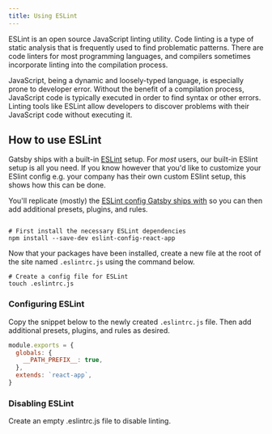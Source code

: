 ```yaml
---
title: Using ESLint
---
```


ESLint is an open source JavaScript linting utility. Code linting is a type of static analysis that is frequently used to find problematic patterns. There are code linters for most programming languages, and compilers sometimes incorporate linting into the compilation process.

JavaScript, being a dynamic and loosely-typed language, is especially prone to developer error. Without the benefit of a compilation process, JavaScript code is typically executed in order to find syntax or other errors. Linting tools like ESLint allow developers to discover problems with their JavaScript code without executing it.

## How to use ESLint

Gatsby ships with a built-in [ESLint](https://eslint.org) setup. For _most_ users, our built-in ESlint setup is all you need. If you know however that you'd like to customize your ESlint config e.g. your company has their own custom ESlint setup, this shows how this can be done.

You'll replicate (mostly) the [ESLint config Gatsby ships with](https://github.com/gatsbyjs/gatsby/blob/master/packages/gatsby/src/utils/eslint-config.js) so you can then add additional presets, plugins, and rules.

```shell

# First install the necessary ESLint dependencies
npm install --save-dev eslint-config-react-app
```

Now that your packages have been installed, create a new file at the root of the site named `.eslintrc.js` using the command below.

```shell
# Create a config file for ESLint
touch .eslintrc.js
```

### Configuring ESLint

Copy the snippet below to the newly created `.eslintrc.js` file. Then add additional presets, plugins, and rules as desired.

```js:title=.eslintrc.js
module.exports = {
  globals: {
    __PATH_PREFIX__: true,
  },
  extends: `react-app`,
}
```
### Disabling ESLint

Create an empty .eslintrc.js file to disable linting.
